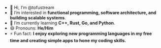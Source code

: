 - 👋 Hi, I’m @tofustream
- 👀 I’m interested in **functional programming, software architecture, and building scalable systems**.
- 🌱 I’m currently learning **C++, Rust, Go, and Python**.
- 😄 Pronouns: **He/Him**
- ⚡ Fun fact: **I enjoy exploring new programming languages in my free time and creating simple apps to hone my coding skills.**

<!---
tofustream/tofustream is a ✨ special ✨ repository because its `README.md` (this file) appears on your GitHub profile.
You can click the Preview link to take a look at your changes.
- 📫 How to reach me: **[your_email@example.com](mailto:your_email@example.com)** or via **[LinkedIn](https://www.linkedin.com/in/your-profile-link/)**.
--->
